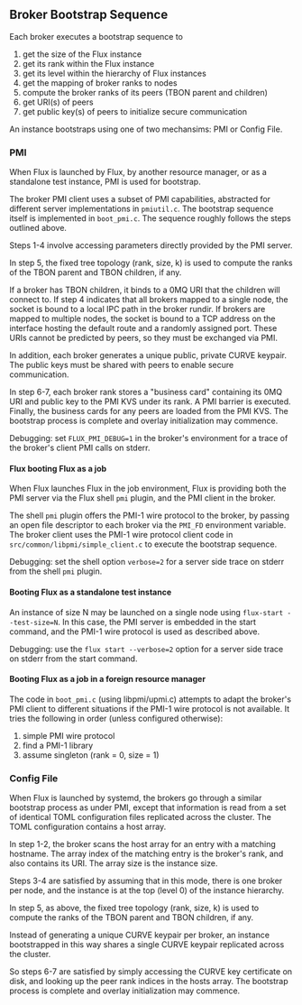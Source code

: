 ## Broker Bootstrap Sequence

Each broker executes a bootstrap sequence to
1. get the size of the Flux instance
2. get its rank within the Flux instance
3. get its level within the hierarchy of Flux instances
4. get the mapping of broker ranks to nodes
5. compute the broker ranks of its peers (TBON parent and children)
6. get URI(s) of peers
7. get public key(s) of peers to initialize secure communication

An instance bootstraps using one of two mechansims:  PMI or Config File.

### PMI

When Flux is launched by Flux, by another resource manager, or as a
standalone test instance, PMI is used for bootstrap.

The broker PMI client uses a subset of PMI capabilities, abstracted for
different server implementations in `pmiutil.c`.  The bootstrap sequence
itself is implemented in `boot_pmi.c`.  The sequence roughly follows the
steps outlined above.

Steps 1-4 involve accessing parameters directly provided by the PMI server.

In step 5, the fixed tree topology (rank, size, k) is used to compute the
ranks of the TBON parent and TBON children, if any.

If a broker has TBON children, it binds to a 0MQ URI that the children will
connect to.  If step 4 indicates that all brokers mapped to a single node,
the socket is bound to a local IPC path in the broker rundir.  If brokers are
mapped to multiple nodes, the socket is bound to a TCP address on the interface
hosting the default route and a randomly assigned port.  These URIs cannot
be predicted by peers, so they must be exchanged via PMI.

In addition, each broker generates a unique public, private CURVE keypair.
The public keys must be shared with peers to enable secure communication.

In step 6-7, each broker rank stores a "business card" containing its 0MQ URI
and public key to the PMI KVS under its rank.  A PMI barrier is executed.
Finally, the business cards for any peers are loaded from the PMI KVS.
The bootstrap process is complete and overlay initialization may commence.

Debugging: set `FLUX_PMI_DEBUG=1` in the broker's environment for a trace of
the broker's client PMI calls on stderr.

#### Flux booting Flux as a job

When Flux launches Flux in the job environment, Flux is providing both the
PMI server via the Flux shell `pmi` plugin, and the PMI client in the broker.

The shell `pmi` plugin offers the PMI-1 wire protocol to the broker, by
passing an open file descriptor to each broker via the `PMI_FD` environment
variable.  The broker client uses the PMI-1 wire protocol client code in
`src/common/libpmi/simple_client.c` to execute the bootstrap sequence.

Debugging: set the shell option `verbose=2` for a server side trace on stderr
from the shell `pmi` plugin.

#### Booting Flux as a standalone test instance

An instance of size N may be launched on a single node using
`flux-start --test-size=N`.  In this case, the PMI server is embedded in
the start command, and the PMI-1 wire protocol is used as described above.

Debugging: use the `flux start --verbose=2` option for a server side
trace on stderr from the start command.

#### Booting Flux as a job in a foreign resource manager

The code in `boot_pmi.c` (using libpmi/upmi.c) attempts to adapt the broker's
PMI client to different situations if the PMI-1 wire protocol is not available.
It tries the following in order (unless configured otherwise):
1. simple PMI wire protocol
2. find a PMI-1 library
3. assume singleton (rank = 0, size = 1)

### Config File

When Flux is launched by systemd, the brokers go through a similar bootstrap
process as under PMI, except that information is read from a set of identical
TOML configuration files replicated across the cluster.  The TOML configuration
contains a host array.

In step 1-2, the broker scans the host array for an entry with a matching
hostname.  The array index of the matching entry is the broker's rank,
and also contains its URI.  The array size is the instance size.

Steps 3-4 are satisfied by assuming that in this mode, there is one broker
per node, and the instance is at the top (level 0) of the instance hierarchy.

In step 5, as above, the fixed tree topology (rank, size, k) is used to
compute the ranks of the TBON parent and TBON children, if any.

Instead of generating a unique CURVE keypair per broker, an instance
bootstrapped in this way shares a single CURVE keypair replicated across
the cluster.

So steps 6-7 are satisfied by simply accessing the CURVE key certificate
on disk, and looking up the peer rank indices in the hosts array.
The bootstrap process is complete and overlay initialization may commence.
